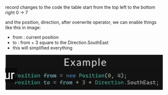 record changes to the code
the table start from the top left to the bottom right 0 -> 7

and the position, direction, after overwrite operator, we can enable 
things like this in image:
* from : current position
* to : from + 3 square to the Direction.SouthEast
* this will simplified everything 
<img src="./mdsrc/scrs_direction_pos.png">